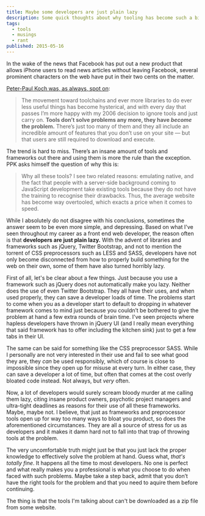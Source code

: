 ```yaml
---
title: Maybe some developers are just plain lazy
description: Some quick thoughts about why tooling has become such a big thing in modern web development and the cost it brings.
tags:
  - tools
  - musings
  - rant 
published: 2015-05-16
---
```


In the wake of the news that Facebook has put out a new product that allows iPhone users to read news articles without leaving Facebook, several prominent characters on the web have put in their two cents on the matter.

[Peter-Paul Koch was, as always, spot on](http://www.quirksmode.org/blog/archives/2015/05/tools_dont_solv.html):

> The movement toward toolchains and ever more libraries to do ever less useful things has become hysterical, and with every day that passes I’m more happy with my 2006 decision to ignore tools and just carry on. **Tools don’t solve problems any more, they have *become* the problem.** There’s just too many of them and they all include an incredible amount of features that you don’t use on your site — but that users are still required to download and execute.

The trend is hard to miss. There’s an insane amount of tools and frameworks out there and using them is more the rule than the exception. PPK asks himself the question of why this is:

> Why all these tools? I see two related reasons: emulating native, and the fact that people with a server-side background coming to JavaScript development take existing tools because they do not have the training to recognise their drawbacks. Thus, the average website has become way overtooled, which exacts a price when it comes to speed.

While I absolutely do not disagree with his conclusions, sometimes the answer seem to be even more simple, and depressing. Based on what I've seen throughout my career as a front end web developer, the reason often is that **developers are just plain lazy.** With the advent of libraries and frameworks such as jQuery, Twitter Bootstrap, and not to mention the torrent of CSS preprocessors such as LESS and SASS, developers have not only become disconnected from how to properly build something for the web on their own, some of them have also turned horribly lazy.

First of all, let's be clear about a few things. Just because you use a framework such as jQuery does not automatically make you lazy. Neither does the use of even Twitter Bootstrap. They all have their uses, and when used properly, they can save a developer loads of time. The problems start to come when you as a developer start to default to dropping in whatever framework comes to mind just because you couldn’t be bothered to give the problem at hand a few extra rounds of brain time. I've seen projects where hapless developers have thrown in jQuery UI (and I really mean everything that said framework has to offer including the kitchen sink) just to get a few tabs in their UI.

The same can be said for something like the CSS preprocessor SASS. While I personally are not very interested in their use and fail to see what good they are, they *can* be used responsibly, which of course is close to impossible since they open up for misuse at every turn. In either case, they can save a developer a lot of time, but often that comes at the cost overly bloated code instead. Not always, but *very* often.

Now, a lot of developers would surely scream bloody murder at me calling them lazy, citing insane product owners, psychotic project managers and ultra-tight deadlines as reasons for their use of all these frameworks. Maybe, maybe not. I believe, that just as frameworks and preprocessor tools open up for way too many ways to bloat you product, so does the aforementioned circumstances. They are all a source of stress for us as developers and it makes it damn hard not to fall into that trap of throwing tools at the problem.

The very uncomfortable truth might just be that you just lack the proper knowledge to effectively solve the problem at hand. Guess what, *that's totally fine*. It happens all the time to most developers. No one is perfect and what really makes you a professional is what you choose to do when faced with such problems. Maybe take a step back, admit that you don’t have the right tools for the problem and that you need to aquire them before continuing.

The thing is that the tools I'm talking about can't be downloaded as a zip file from some website.
